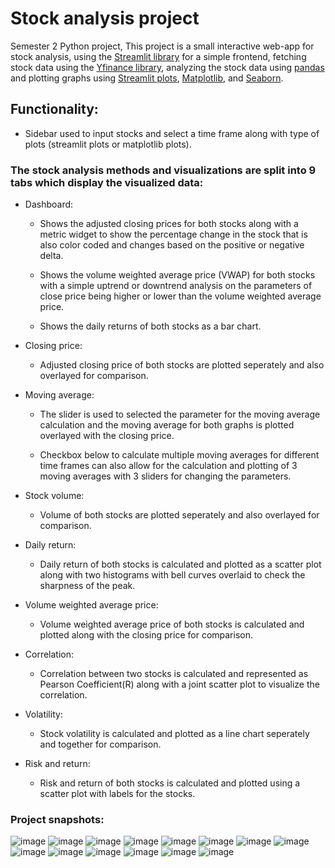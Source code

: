 # Stock analysis project
 Semester 2 Python project, This project is a small interactive web-app for stock analysis, using the [Streamlit library](https://github.com/streamlit/streamlit) for a simple frontend, fetching stock data using the [Yfinance library](https://github.com/ranaroussi/yfinance), analyzing the stock data using [pandas](https://github.com/pandas-dev/pandas) and plotting graphs using [Streamlit plots](https://docs.streamlit.io/library/api-reference/charts), [Matplotlib](https://github.com/matplotlib/matplotlib), and [Seaborn](https://github.com/mwaskom/seaborn).

## Functionality:

- Sidebar used to input stocks and select a time frame along with type of plots (streamlit plots or matplotlib plots).

### The stock analysis methods and visualizations are split into 9 tabs which display the visualized data:

- Dashboard:

  - Shows the adjusted closing prices for both stocks along with a metric widget to show the percentage change in the stock that is also color coded and changes based on the positive or negative delta.

  - Shows the volume weighted average price (VWAP) for both stocks with a simple uptrend or downtrend analysis on the parameters of close price being higher or lower than the volume weighted average price.

  - Shows the daily returns of both stocks as a bar chart.

- Closing price:

  - Adjusted closing price of both stocks are plotted seperately and also overlayed for comparison.

- Moving average:

  - The slider is used to selected the parameter for the moving average calculation and the moving average for both graphs is plotted overlayed with the closing price.

  - Checkbox below to calculate multiple moving averages for different time frames can also allow for the calculation and plotting of 3 moving averages with 3 sliders for changing the parameters.


- Stock volume:

  - Volume of both stocks are plotted seperately and also overlayed for comparison.

- Daily return:

  - Daily return of both stocks is calculated and plotted as a scatter plot along with two histograms with bell curves overlaid to check the sharpness of the peak.

- Volume weighted average price:

  - Volume weighted average price of both stocks is calculated and plotted along with the closing price for comparison.

- Correlation:

  - Correlation between two stocks is calculated and represented as Pearson Coefficient(R) along with a joint scatter plot to visualize the correlation.

- Volatility:

  - Stock volatility is calculated and plotted as a line chart seperately and together for comparison.

- Risk and return:

  - Risk and return of both stocks is calculated and plotted using a scatter plot with labels for the stocks. 

### Project snapshots:
![image](https://github.com/lakshman-sweetpeaches/Stock-analysis-project/assets/142110475/eb2eecfc-6f3d-4238-a578-d88563e96eef)
![image](https://github.com/lakshman-sweetpeaches/Stock-analysis-project/assets/142110475/c0715078-1708-40bc-a337-d6ae8bb74231)
![image](https://github.com/lakshman-sweetpeaches/Stock-analysis-project/assets/142110475/d543028d-3130-43d3-959d-0901b35ed38d)
![image](https://github.com/lakshman-sweetpeaches/Stock-analysis-project/assets/142110475/709c8fd1-9e04-45b5-891c-a90dcdd248f8)
![image](https://github.com/lakshman-sweetpeaches/Stock-analysis-project/assets/142110475/3ed4f954-ec75-4777-8684-47793bfee60d)
![image](https://github.com/lakshman-sweetpeaches/Stock-analysis-project/assets/142110475/0c00ca62-ee6f-4b3a-97c6-0b194c35fc07)
![image](https://github.com/lakshman-sweetpeaches/Stock-analysis-project/assets/142110475/4c3f3c02-7b22-4596-8f21-b759a3e37d83)
![image](https://github.com/lakshman-sweetpeaches/Stock-analysis-project/assets/142110475/50fc6c9e-f1e1-4791-9ce9-fa9182e333b9)
![image](https://github.com/lakshman-sweetpeaches/Stock-analysis-project/assets/142110475/0cb8620b-6fbf-4069-b176-49f9425deb79)
![image](https://github.com/lakshman-sweetpeaches/Stock-analysis-project/assets/142110475/89f81ad3-bf8c-4d1f-bd36-03a0abc618cd)
![image](https://github.com/lakshman-sweetpeaches/Stock-analysis-project/assets/142110475/08c5c759-3bff-4636-9279-856775232b03)
![image](https://github.com/lakshman-sweetpeaches/Stock-analysis-project/assets/142110475/73a30a19-2eda-487f-9896-e0dfe3fbe925)
![image](https://github.com/lakshman-sweetpeaches/Stock-analysis-project/assets/142110475/6e089b54-24ea-493b-88c9-37039629d95f)
![image](https://github.com/lakshman-sweetpeaches/Stock-analysis-project/assets/142110475/b8a10d40-bdde-4c73-9cb5-8e2fc240e648)
